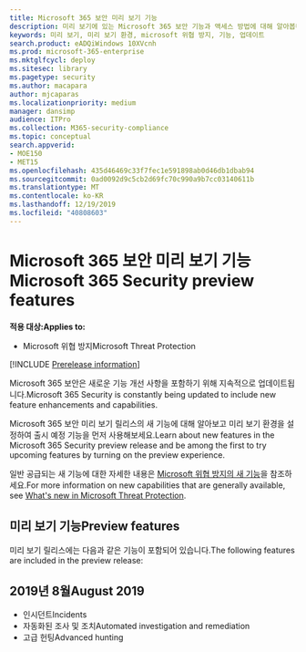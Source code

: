 ```yaml
---
title: Microsoft 365 보안 미리 보기 기능
description: 미리 보기에 있는 Microsoft 365 보안 기능과 액세스 방법에 대해 알아봅니다.
keywords: 미리 보기, 미리 보기 환경, microsoft 위협 방지, 기능, 업데이트
search.product: eADQiWindows 10XVcnh
ms.prod: microsoft-365-enterprise
ms.mktglfcycl: deploy
ms.sitesec: library
ms.pagetype: security
ms.author: macapara
author: mjcaparas
ms.localizationpriority: medium
manager: dansimp
audience: ITPro
ms.collection: M365-security-compliance
ms.topic: conceptual
search.appverid:
- MOE150
- MET15
ms.openlocfilehash: 435d46469c33f7fec1e591898ab0d46db1dbab94
ms.sourcegitcommit: 0ad0092d9c5cb2d69fc70c990a9b7cc03140611b
ms.translationtype: MT
ms.contentlocale: ko-KR
ms.lasthandoff: 12/19/2019
ms.locfileid: "40808603"
---
```

# <a name="microsoft-365-security-preview-features"></a><span data-ttu-id="061fa-104">Microsoft 365 보안 미리 보기 기능</span><span class="sxs-lookup"><span data-stu-id="061fa-104">Microsoft 365 Security preview features</span></span>

<span data-ttu-id="061fa-105">**적용 대상:**</span><span class="sxs-lookup"><span data-stu-id="061fa-105">**Applies to:**</span></span>
- <span data-ttu-id="061fa-106">Microsoft 위협 방지</span><span class="sxs-lookup"><span data-stu-id="061fa-106">Microsoft Threat Protection</span></span>

[!INCLUDE [Prerelease information](../includes/prerelease.md)]

<span data-ttu-id="061fa-107">Microsoft 365 보안은 새로운 기능 개선 사항을 포함하기 위해 지속적으로 업데이트됩니다.</span><span class="sxs-lookup"><span data-stu-id="061fa-107">Microsoft 365 Security is constantly being updated to include new feature enhancements and capabilities.</span></span>

<span data-ttu-id="061fa-108">Microsoft 365 보안 미리 보기 릴리스의 새 기능에 대해 알아보고 미리 보기 환경을 설정하여 출시 예정 기능을 먼저 사용해보세요.</span><span class="sxs-lookup"><span data-stu-id="061fa-108">Learn about new features in the Microsoft 365 Security preview release and be among the first to try upcoming features by turning on the preview experience.</span></span>

<span data-ttu-id="061fa-109">일반 공급되는 새 기능에 대한 자세한 내용은 [Microsoft 위협 방지의 새 기능](mtp-whats-new.md)을 참조하세요.</span><span class="sxs-lookup"><span data-stu-id="061fa-109">For more information on new capabilities that are generally available, see [What's new in Microsoft Threat Protection](mtp-whats-new.md).</span></span>


## <a name="preview-features"></a><span data-ttu-id="061fa-110">미리 보기 기능</span><span class="sxs-lookup"><span data-stu-id="061fa-110">Preview features</span></span>
<span data-ttu-id="061fa-111">미리 보기 릴리스에는 다음과 같은 기능이 포함되어 있습니다.</span><span class="sxs-lookup"><span data-stu-id="061fa-111">The following features are included in the preview release:</span></span>

## <a name="august-2019"></a><span data-ttu-id="061fa-112">2019년 8월</span><span class="sxs-lookup"><span data-stu-id="061fa-112">August 2019</span></span>
- <span data-ttu-id="061fa-113">인시던트</span><span class="sxs-lookup"><span data-stu-id="061fa-113">Incidents</span></span>
- <span data-ttu-id="061fa-114">자동화된 조사 및 조치</span><span class="sxs-lookup"><span data-stu-id="061fa-114">Automated investigation and remediation</span></span>
- <span data-ttu-id="061fa-115">고급 헌팅</span><span class="sxs-lookup"><span data-stu-id="061fa-115">Advanced hunting</span></span> 